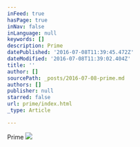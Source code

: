 ```yaml
---
inFeed: true
hasPage: true
inNav: false
inLanguage: null
keywords: []
description: Prime
datePublished: '2016-07-08T11:39:45.472Z'
dateModified: '2016-07-08T11:39:02.404Z'
title: ''
author: []
sourcePath: _posts/2016-07-08-prime.md
authors: []
publisher: null
starred: false
url: prime/index.html
_type: Article

---
```

Prime
![](https://the-grid-user-content.s3-us-west-2.amazonaws.com/74293683-9585-4017-9d33-f587673f8b2d.jpg)